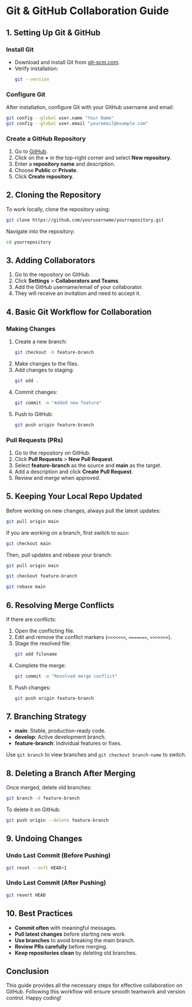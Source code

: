 # Git & GitHub Collaboration Guide

## 1. Setting Up Git & GitHub

### Install Git
- Download and install Git from [git-scm.com](https://git-scm.com/).
- Verify installation:
  ```bash
  git --version
  ```

### Configure Git
After installation, configure Git with your GitHub username and email:
```bash
git config --global user.name "Your Name"
git config --global user.email "youremail@example.com"
```

### Create a GitHub Repository
1. Go to [GitHub](https://github.com/).
2. Click on the **+** in the top-right corner and select **New repository**.
3. Enter a **repository name** and description.
4. Choose **Public** or **Private**.
5. Click **Create repository**.

## 2. Cloning the Repository
To work locally, clone the repository using:
```bash
git clone https://github.com/yourusername/yourrepository.git
```
Navigate into the repository:
```bash
cd yourrepository
```

## 3. Adding Collaborators
1. Go to the repository on GitHub.
2. Click **Settings** > **Collaborators and Teams**.
3. Add the GitHub username/email of your collaborator.
4. They will receive an invitation and need to accept it.

## 4. Basic Git Workflow for Collaboration

### Making Changes
1. Create a new branch:
   ```bash
   git checkout -b feature-branch
   ```
2. Make changes to the files.
3. Add changes to staging:
   ```bash
   git add .
   ```
4. Commit changes:
   ```bash
   git commit -m "Added new feature"
   ```
5. Push to GitHub:
   ```bash
   git push origin feature-branch
   ```

### Pull Requests (PRs)
1. Go to the repository on GitHub.
2. Click **Pull Requests** > **New Pull Request**.
3. Select **feature-branch** as the source and **main** as the target.
4. Add a description and click **Create Pull Request**.
5. Review and merge when approved.

## 5. Keeping Your Local Repo Updated
Before working on new changes, always pull the latest updates:
```bash
git pull origin main
```

If you are working on a branch, first switch to `main`:
```bash
git checkout main
```
Then, pull updates and rebase your branch:
```bash
git pull origin main
```
```bash
git checkout feature-branch
```
```bash
git rebase main
```

## 6. Resolving Merge Conflicts
If there are conflicts:
1. Open the conflicting file.
2. Edit and remove the conflict markers (`<<<<<<<`, `=======`, `>>>>>>>`).
3. Stage the resolved file:
   ```bash
   git add filename
   ```
4. Complete the merge:
   ```bash
   git commit -m "Resolved merge conflict"
   ```
5. Push changes:
   ```bash
   git push origin feature-branch
   ```

## 7. Branching Strategy
- **main**: Stable, production-ready code.
- **develop**: Active development branch.
- **feature-branch**: Individual features or fixes.

Use `git branch` to view branches and `git checkout branch-name` to switch.

## 8. Deleting a Branch After Merging
Once merged, delete old branches:
```bash
git branch -d feature-branch
```
To delete it on GitHub:
```bash
git push origin --delete feature-branch
```

## 9. Undoing Changes
### Undo Last Commit (Before Pushing)
```bash
git reset --soft HEAD~1
```

### Undo Last Commit (After Pushing)
```bash
git revert HEAD
```

## 10. Best Practices
- **Commit often** with meaningful messages.
- **Pull latest changes** before starting new work.
- **Use branches** to avoid breaking the main branch.
- **Review PRs carefully** before merging.
- **Keep repositories clean** by deleting old branches.

## Conclusion
This guide provides all the necessary steps for effective collaboration on GitHub. Following this workflow will ensure smooth teamwork and version control. Happy coding!

